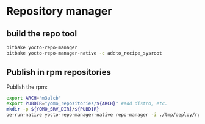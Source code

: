 # Repository manager

## build the repo tool

```bash
bitbake yocto-repo-manager
bitbake yocto-repo-manager-native -c addto_recipe_sysroot
```

## Publish in rpm repositories

Publish the rpm:

```bash
export ARCH="m3ulcb"
export PUBDIR="yomo_repositories/${ARCH}" #add distro, etc.
mkdir -p ${YOMO_SRV_DIR}/${PUBDIR}
oe-run-native yocto-repo-manager-native repo-manager -i ./tmp/deploy/rpm/ -o ${YOMO_SRV_DIR}/${PUBDIR} -v
```
